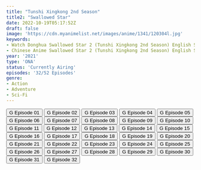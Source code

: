 ```yaml
---
title: "Tunshi Xingkong 2nd Season"
title2: "Swallowed Star"
date: 2022-10-19T05:17:52Z
draft: false
image: 'https://cdn.myanimelist.net/images/anime/1341/120304l.jpg'
keywords:
- Watch Donghua Swallowed Star 2 (Tunshi Xingkong 2nd Season) English Sub
- Chinese Anime Swallowed Star 2 (Tunshi Xingkong 2nd Season) English Sub
year: '2021'
type: 'ONA'
status: 'Currently Airing'
episodes: '32/52 Episodes'
genre:
- Action
- Adventure
- Sci-Fi
---
```


<div class="d-g gg-5 gtc-r ai-c">
<button onclick="window.open('?gog=tunshi-xingkong-2nd-season-episode-1','_blank')">G Episode 01</button>
<button onclick="window.open('?gog=tunshi-xingkong-2nd-season-episode-2','_blank')">G Episode 02</button>
<button onclick="window.open('?gog=tunshi-xingkong-2nd-season-episode-3','_blank')">G Episode 03</button>
<button onclick="window.open('?gog=tunshi-xingkong-2nd-season-episode-4','_blank')">G Episode 04</button>
<button onclick="window.open('?gog=tunshi-xingkong-2nd-season-episode-5','_blank')">G Episode 05</button>
<button onclick="window.open('?gog=tunshi-xingkong-2nd-season-episode-6','_blank')">G Episode 06</button>
<button onclick="window.open('?gog=tunshi-xingkong-2nd-season-episode-7','_blank')">G Episode 07</button>
<button onclick="window.open('?gog=tunshi-xingkong-2nd-season-episode-8','_blank')">G Episode 08</button>
<button onclick="window.open('?gog=tunshi-xingkong-2nd-season-episode-9','_blank')">G Episode 09</button>
<button onclick="window.open('?gog=tunshi-xingkong-2nd-season-episode-10','_blank')">G Episode 10</button>
<button onclick="window.open('?gog=tunshi-xingkong-2nd-season-episode-11','_blank')">G Episode 11</button>
<button onclick="window.open('?gog=tunshi-xingkong-2nd-season-episode-12','_blank')">G Episode 12</button>
<button onclick="window.open('?gog=tunshi-xingkong-2nd-season-episode-13','_blank')">G Episode 13</button>
<button onclick="window.open('?gog=tunshi-xingkong-2nd-season-episode-14','_blank')">G Episode 14</button>
<button onclick="window.open('?gog=tunshi-xingkong-2nd-season-episode-15','_blank')">G Episode 15</button>
<button onclick="window.open('?gog=tunshi-xingkong-2nd-season-episode-16','_blank')">G Episode 16</button>
<button onclick="window.open('?gog=tunshi-xingkong-2nd-season-episode-17','_blank')">G Episode 17</button>
<button onclick="window.open('?gog=tunshi-xingkong-2nd-season-episode-18','_blank')">G Episode 18</button>
<button onclick="window.open('?gog=tunshi-xingkong-2nd-season-episode-19','_blank')">G Episode 19</button>
<button onclick="window.open('?gog=tunshi-xingkong-2nd-season-episode-20','_blank')">G Episode 20</button>
<button onclick="window.open('?gog=tunshi-xingkong-2nd-season-episode-21','_blank')">G Episode 21</button>
<button onclick="window.open('?gog=tunshi-xingkong-2nd-season-episode-22','_blank')">G Episode 22</button>
<button onclick="window.open('?gog=tunshi-xingkong-2nd-season-episode-23','_blank')">G Episode 23</button>
<button onclick="window.open('?gog=tunshi-xingkong-2nd-season-episode-24','_blank')">G Episode 24</button>
<button onclick="window.open('?gog=tunshi-xingkong-2nd-season-episode-25','_blank')">G Episode 25</button>
<button onclick="window.open('?gog=tunshi-xingkong-2nd-season-episode-26','_blank')">G Episode 26</button>
<button onclick="window.open('?gog=tunshi-xingkong-2nd-season-episode-27','_blank')">G Episode 27</button>
<button onclick="window.open('?gog=tunshi-xingkong-2nd-season-episode-28','_blank')">G Episode 28</button>
<button onclick="window.open('?gog=tunshi-xingkong-2nd-season-episode-29','_blank')">G Episode 29</button>
<button onclick="window.open('?gog=tunshi-xingkong-2nd-season-episode-30','_blank')">G Episode 30</button>
<button onclick="window.open('?gog=tunshi-xingkong-2nd-season-episode-31','_blank')">G Episode 31</button>
<button onclick="window.open('?gog=tunshi-xingkong-2nd-season-episode-32','_blank')">G Episode 32</button>
</div>